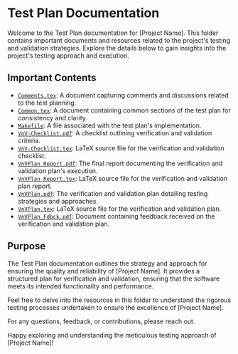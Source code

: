 # Test Plan Documentation

Welcome to the Test Plan documentation for [Project Name]. This folder contains important documents and resources related to the project's testing and validation strategies. Explore the details below to gain insights into the project's testing approach and execution.

## Important Contents

- [`Comments.tex`](./Comments.tex): A document capturing comments and discussions related to the test planning.
- [`Common.tex`](./Common.tex): A document containing common sections of the test plan for consistency and clarity.
- [`Makefile`](./Makefile): A file associated with the test plan's implementation.
- [`VnV-Checklist.pdf`](./VnV-Checklist.pdf): A checklist outlining verification and validation criteria.
- [`VnV-Checklist.tex`](./VnV-Checklist.tex): LaTeX source file for the verification and validation checklist.
- [`VnVPlan Report.pdf`](./VnVPlan%20Report.pdf): The final report documenting the verification and validation plan's execution.
- [`VnVPlan Report.tex`](./VnVPlan%20Report.tex): LaTeX source file for the verification and validation plan report.
- [`VnVPlan.pdf`](./VnVPlan.pdf): The verification and validation plan detailing testing strategies and approaches.
- [`VnVPlan.tex`](./VnVPlan.tex): LaTeX source file for the verification and validation plan.
- [`VnVPlan_Fdbck.pdf`](./VnVPlan_Fdbck.pdf): Document containing feedback received on the verification and validation plan.

## Purpose

The Test Plan documentation outlines the strategy and approach for ensuring the quality and reliability of [Project Name]. It provides a structured plan for verification and validation, ensuring that the software meets its intended functionality and performance.

Feel free to delve into the resources in this folder to understand the rigorous testing processes undertaken to ensure the excellence of [Project Name].

For any questions, feedback, or contributions, please reach out.

Happy exploring and understanding the meticulous testing approach of [Project Name]!


